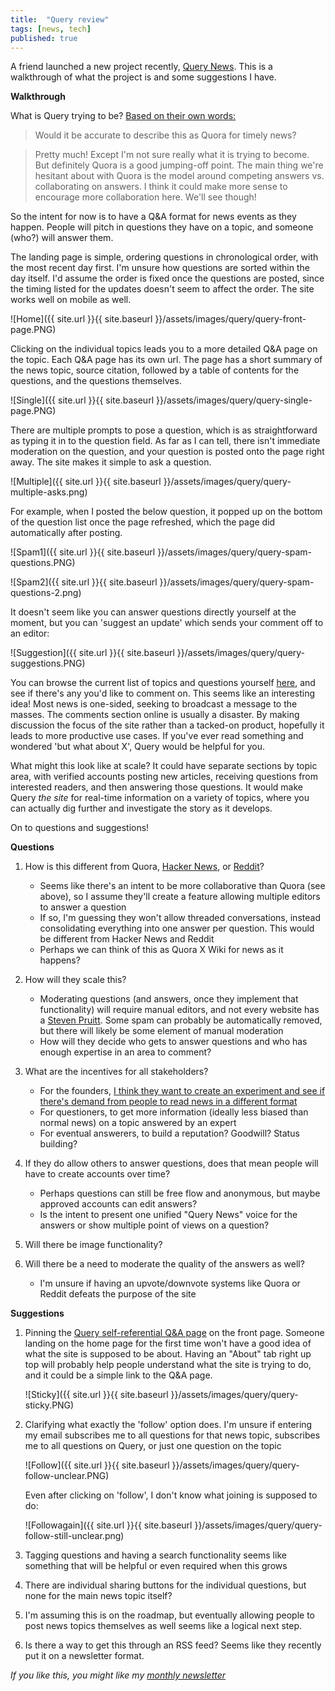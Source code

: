 ```yaml
---
title:  "Query review"  
tags: [news, tech]
published: true
---
```


A friend launched a new project recently, [Query News](https://query.news/ "Query"). This is a walkthrough of what the project is and some suggestions I have.

**Walkthrough**

What is Query trying to be? [Based on their own words:](https://query.news/s/we-launched-kinda)

> Would it be accurate to describe this as Quora for timely news? 

> Pretty much! Except I'm not sure really what it is trying to become. But definitely Quora is a good jumping-off point. The main thing we're hesitant about with Quora is the model around competing answers vs. collaborating on answers. I think it could make more sense to encourage more collaboration here. We'll see though!

So the intent for now is to have a Q&A format for news events as they happen. People will pitch in questions they have on a topic, and someone (who?) will answer them. 

The landing page is simple, ordering questions in chronological order, with the most recent day first. I'm unsure how questions are sorted within the day itself. I'd assume the order is fixed once the questions are posted, since the timing listed for the updates doesn't seem to affect the order. The site works well on mobile as well.

![Home]({{ site.url }}{{ site.baseurl }}/assets/images/query/query-front-page.PNG)

Clicking on the individual topics leads you to a more detailed Q&A page on the topic. Each Q&A page has its own url. The page has a short summary of the news topic, source citation, followed by a table of contents for the questions, and the questions themselves.

![Single]({{ site.url }}{{ site.baseurl }}/assets/images/query/query-single-page.PNG)

There are multiple prompts to pose a question, which is as straightforward as typing it in to the question field. As far as I can tell, there isn't immediate moderation on the question, and your question is posted onto the page right away. The site makes it simple to ask a question.

![Multiple]({{ site.url }}{{ site.baseurl }}/assets/images/query/query-multiple-asks.png)

For example, when I posted the below question, it popped up on the bottom of the question list once the page refreshed, which the page did automatically after posting.

![Spam1]({{ site.url }}{{ site.baseurl }}/assets/images/query/query-spam-questions.PNG)

![Spam2]({{ site.url }}{{ site.baseurl }}/assets/images/query/query-spam-questions-2.png)

It doesn't seem like you can answer questions directly yourself at the moment, but you can 'suggest an update' which sends your comment off to an editor:

![Suggestion]({{ site.url }}{{ site.baseurl }}/assets/images/query/query-suggestions.PNG)

You can browse the current list of topics and questions yourself [here](https://query.news/ "Query"), and see if there's any you'd like to comment on. This seems like an interesting idea! Most news is one-sided, seeking to broadcast a message to the masses. The comments section online is usually a disaster. By making discussion the focus of the site rather than a tacked-on product, hopefully it leads to more productive use cases. If you've ever read something and wondered 'but what about X', Query would be helpful for you.

What might this look like at scale? It could have separate sections by topic area, with verified accounts posting new articles, receiving questions from interested readers, and then answering those questions. It would make Query *the site* for real-time information on a variety of topics, where you can actually dig further and investigate the story as it develops. 

On to questions and suggestions!

**Questions**

1. How is this different from Quora, [Hacker News](https://news.ycombinator.com/ "HN"), or [Reddit](https://www.reddit.com/)?
    * Seems like there's an intent to be more collaborative than Quora (see above), so I assume they'll create a feature allowing multiple editors to answer a question
    * If so, I'm guessing they won't allow threaded conversations, instead consolidating everything into one answer per question. This would be different from Hacker News and Reddit
    * Perhaps we can think of this as Quora X Wiki for news as it happens? 
    
2. How will they scale this?
    * Moderating questions (and answers, once they implement that functionality) will require manual editors, and not every website has a [Steven Pruitt](https://www.cbsnews.com/news/meet-the-man-behind-a-third-of-whats-on-wikipedia/ "Steven"). Some spam can probably be automatically removed, but there will likely be some element of manual moderation
    * How will they decide who gets to answer questions and who has enough expertise in an area to comment?
    
3. What are the incentives for all stakeholders?
    * For the founders, [I think they want to create an experiment and see if there's demand from people to read news in a different format](https://query.news/s/we-launched-kinda/q/what-are-your-short-term-goals-for-the-query#q-52 "ST goals")
    * For questioners, to get more information (ideally less biased than normal news) on a topic answered by an expert
    * For eventual answerers, to build a reputation? Goodwill? Status building?
    
4. If they do allow others to answer questions, does that mean people will have to create accounts over time? 
    * Perhaps questions can still be free flow and anonymous, but maybe approved accounts can edit answers?
    * Is the intent to present one unified "Query News" voice for the answers or show multiple point of views on a question?

5. Will there be image functionality? 

6. Will there be a need to moderate the quality of the answers as well?
    * I'm unsure if having an upvote/downvote systems like Quora or Reddit defeats the purpose of the site
    
**Suggestions**

1. Pinning the [Query self-referential Q&A page](https://query.news/s/we-launched-kinda/ "Query Q&A") on the front page. Someone landing on the home page for the first time won't have a good idea of what the site is supposed to be about. Having an "About" tab right up top will probably help people understand what the site is trying to do, and it could be a simple link to the Q&A page.

    ![Sticky]({{ site.url }}{{ site.baseurl }}/assets/images/query/query-sticky.PNG)

2. Clarifying what exactly the 'follow' option does. I'm unsure if entering my email subscribes me to all questions for that news topic, subscribes me to all questions on Query, or just one question on the topic

    ![Follow]({{ site.url }}{{ site.baseurl }}/assets/images/query/query-follow-unclear.PNG)

    Even after clicking on 'follow', I don't know what joining is supposed to do:
    
    ![Followagain]({{ site.url }}{{ site.baseurl }}/assets/images/query/query-follow-still-unclear.png)

3. Tagging questions and having a search functionality seems like something that will be helpful or even required when this grows 

4. There are individual sharing buttons for the individual questions, but none for the main news topic itself? 

5. I'm assuming this is on the roadmap, but eventually allowing people to post news topics themselves as well seems like a logical next step. 

6. Is there a way to get this through an RSS feed? Seems like they recently put it on a newsletter format.

*If you like this, you might like my [monthly newsletter](https://avoidboringpeople.substack.com/ "ABP")*

